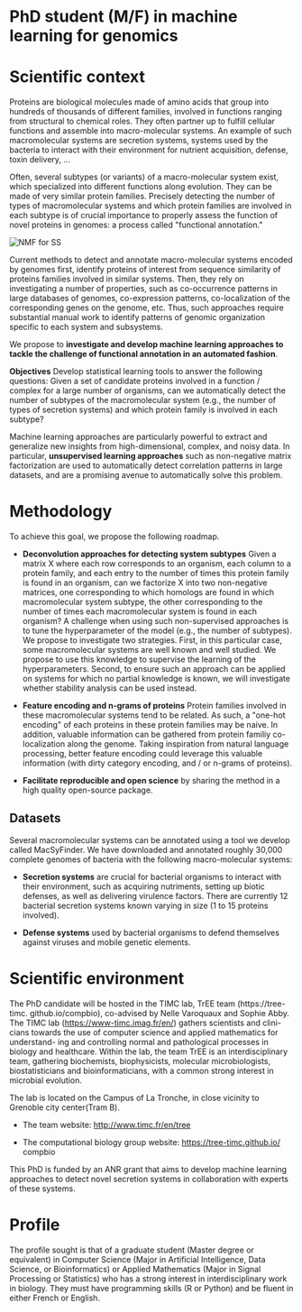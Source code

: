 # PhD student (M/F) in machine learning for genomics

# Scientific context

Proteins are biological molecules made of amino acids that group into hundreds
of thousands of different families, involved in functions ranging from
structural to chemical roles. They often partner up to fulfill cellular
functions and assemble into macro-molecular systems. An example of such
macromolecular systems are secretion systems, systems used by the bacteria to
interact with their environment for nutrient acquisition, defense, toxin
delivery, …

Often, several subtypes (or variants) of a macro-molecular system exist, which
specialized into different functions along evolution. They can be made of very
similar protein families. Precisely detecting the number of types of
macromolecular systems and which protein families are involved in each subtype
is of crucial importance to properly assess the function of novel proteins in
genomes: a process called "functional annotation."

![NMF for SS](../../assets/img/NMF_for_SS.png)

Current methods to detect and annotate macro-molecular systems encoded by
genomes first, identify proteins of interest from sequence similarity of
proteins families involved in similar systems.  Then, they rely on
investigating a number of properties, such as co-occurrence patterns in large
databases of genomes, co-expression patterns, co-localization of the
corresponding genes on the genome, etc. Thus, such approaches require
substantial manual work to identify patterns of genomic organization specific
to each system and subsystems. 


We propose to **investigate and develop machine learning approaches to tackle
the challenge of functional annotation in an automated fashion**.


**Objectives** Develop statistical learning tools to answer the following
questions: Given a set of candidate proteins involved in a function / complex
for a large number of organisms, can we automatically detect the number of
subtypes of the macromolecular system (e.g., the number of types of secretion
systems) and which protein family is involved in each subtype?

Machine learning approaches are particularly powerful to extract and
generalize new insights from high-dimensional, complex, and noisy data. In
particular, **unsupervised learning approaches** such as non-negative
matrix factorization are used to automatically detect correlation patterns in
large datasets, and are a promising avenue to automatically solve this
problem.

# Methodology 

To achieve this goal, we propose the following roadmap.

- **Deconvolution approaches for detecting system subtypes** Given a matrix X
  where each row corresponds to an organism, each column to a protein family,
  and each entry to the number of times this protein family is found in an
  organism, can we factorize X into two non-negative matrices, one
  corresponding to which homologs are found in which macromolecular system
  subtype, the other corresponding to the number of times each macromolecular
  system is found in each organism? A challenge when using such non-supervised
  approaches is to tune the hyperparameter of the model (e.g., the number of
  subtypes). We propose to investigate two strategies. First, in this
  particular case, some macromolecular systems are well known and well
  studied. We propose to use this knowledge to supervise the learning of the
  hyperparameters. Second, to ensure such an approach can be applied on
  systems for which no partial knowledge is known, we will investigate whether
  stability analysis can be used instead.

- **Feature encoding and n-grams of proteins** Protein families involved in
  these macromolecular systems tend to be related. As such, a "one-hot
  encoding" of each proteins in these protein families may be naive. In
  addition, valuable information can be gathered from protein familiy
  co-localization along the genome. Taking inspiration from natural language
  processing, better feature encoding could leverage this valuable information
  (with dirty category encoding, and / or n-grams of proteins).

- **Facilitate reproducible and open science** by sharing the method in a high
  quality open-source package.


## Datasets

Several macromolecular systems can be annotated using a tool we develop called
MacSyFinder. We have downloaded and annotated roughly 30,000 complete genomes
of bacteria with the following macro-molecular systems:

- **Secretion systems** are crucial for bacterial organisms to interact with
  their environment, such as acquiring nutriments, setting up biotic defenses,
  as well as delivering virulence factors. There are currently 12 bacterial
  secretion systems known varying in size (1 to 15 proteins involved). 

- **Defense systems** used by bacterial organisms to defend themselves against
  viruses and mobile genetic elements.


# Scientific environment

The PhD candidate will be hosted in the TIMC lab, TrEE team
(https://tree-timc. github.io/compbio), co-advised by Nelle Varoquaux and
Sophie Abby. The TIMC lab (https://www-timc.imag.fr/en/) gathers scientists
and clini- cians towards the use of computer science and applied mathematics
for understand- ing and controlling normal and pathological processes in
biology and healthcare. Within the lab, the team TrEE is an interdisciplinary
team, gathering biochemists, biophysicists, molecular microbiologists,
biostatisticians and bioinformaticians, with a common strong interest in
microbial evolution.

The lab is located on the Campus of La Tronche, in close vicinity to Grenoble
city center(Tram B).

- The team website: http://www.timc.fr/en/tree

- The computational biology group website: https://tree-timc.github.io/
  compbio 

This PhD is funded by an ANR grant that aims to develop machine learning
approaches to detect novel secretion systems in collaboration with experts of
these systems.

# Profile

The profile sought is that of a graduate student (Master degree or equivalent)
in Computer Science (Major in Artificial Intelligence, Data Science, or
Bioinformatics) or Applied Mathematics (Major in Signal Processing or
Statistics) who has a strong interest in interdisciplinary work in biology.
They must have programming skills (R or Python) and be fluent in either French
or English.
